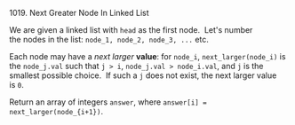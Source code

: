 1019. Next Greater Node In Linked List

We are given a linked list with `head` as the first node.  Let's number
the nodes in the list: `node_1, node_2, node_3, ...` etc.

Each node may have a *next larger* **value**:
for `node_i`, `next_larger(node_i)` is the `node_j.val` such that `j >
i`, `node_j.val > node_i.val`, and `j` is the smallest possible choice.  If such
a `j` does not exist, the next larger value is `0`.

Return an array of integers `answer`, where `answer[i] =
next_larger(node_{i+1})`.
